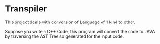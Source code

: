 # Transpiler

This project deals with conversion of Language of 1 kind to other. 

Suppose you write a C++ Code, this program will convert the code to JAVA by traversing the AST Tree so generated for the input code. 

